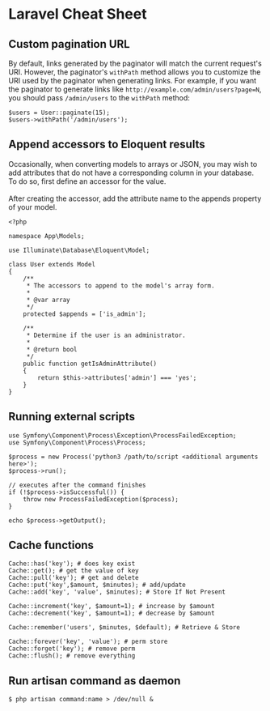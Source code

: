 # Laravel Cheat Sheet

## Custom pagination URL
By default, links generated by the paginator will match the current request's
URI. However, the paginator's `withPath` method allows you to customize the URI
used by the paginator when generating links. For example, if you want the
paginator to generate links like `http://example.com/admin/users?page=N`, you
should pass `/admin/users` to the `withPath` method:
<br>
```
$users = User::paginate(15);
$users->withPath('/admin/users');
```

## Append accessors to Eloquent results
Occasionally, when converting models to arrays or JSON, you may wish to add attributes that do not
have a corresponding column in your database. To do so, first define an accessor for the value.
<br><br>
After creating the accessor, add the attribute name to the appends property of your model.
<br>
```
<?php

namespace App\Models;

use Illuminate\Database\Eloquent\Model;

class User extends Model
{
    /**
     * The accessors to append to the model's array form.
     *
     * @var array
     */
    protected $appends = ['is_admin'];

    /**
     * Determine if the user is an administrator.
     *
     * @return bool
     */
    public function getIsAdminAttribute()
    {
        return $this->attributes['admin'] === 'yes';
    }
}
```

## Running external scripts
```
use Symfony\Component\Process\Exception\ProcessFailedException;
use Symfony\Component\Process\Process;

$process = new Process('python3 /path/to/script <additional arguments here>');
$process->run();

// executes after the command finishes
if (!$process->isSuccessful()) {
    throw new ProcessFailedException($process);
}

echo $process->getOutput();
```


## Cache functions
```
Cache::has('key'); # does key exist
Cache::get(); # get the value of key
Cache::pull('key'); # get and delete
Cache::put('key',$amount, $minutes); # add/update
Cache::add('key', 'value', $minutes); # Store If Not Present

Cache::increment('key', $amount=1); # increase by $amount
Cache::decrement('key', $amount=1); # decrease by $amount

Cache::remember('users', $minutes, $default); # Retrieve & Store

Cache::forever('key', 'value'); # perm store
Cache::forget('key'); # remove perm
Cache::flush(); # remove everything
```

## Run artisan command as daemon
```
$ php artisan command:name > /dev/null &
```